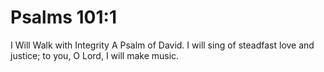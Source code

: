 # Psalms 101:1

I Will Walk with Integrity A Psalm of David. I will sing of steadfast love and justice; to you, O Lord, I will make music.
